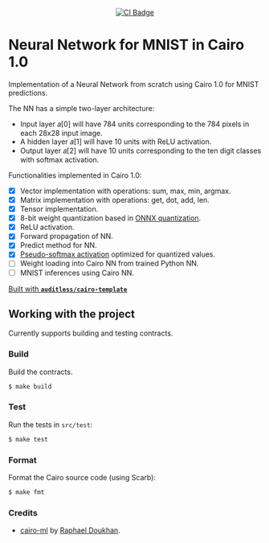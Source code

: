 <p align="center">
  <a href="https://github.com/auditless/cairo-template/actions/workflows/test.yaml">
    <img src="https://github.com/auditless/cairo-template/actions/workflows/test.yaml/badge.svg?event=push" alt="CI Badge"/>
  </a>
</p>

# Neural Network for MNIST in Cairo 1.0

Implementation of a Neural Network from scratch using Cairo 1.0 for MNIST predictions.

The NN has a simple two-layer architecture: 
  - Input layer 𝑎[0] will have 784 units corresponding to the 784 pixels in each 28x28 input image. 
  - A hidden layer 𝑎[1] will have 10 units with ReLU activation.
  - Output layer 𝑎[2] will have 10 units corresponding to the ten digit classes with softmax activation.

Functionalities implemented in Cairo 1.0:
 - [X] Vector implementation with operations: sum, max, min, argmax.
 - [X] Matrix implementation with operations: get, dot, add, len.
 - [X] Tensor implementation.
 - [X] 8-bit weight quantization based in [ONNX quantization](https://onnxruntime.ai/docs/performance/quantization.html#quantization-overview).
 - [X] ReLU activation.
 - [X] Forward propagation of NN.
 - [X] Predict method for NN.
 - [X] [Pseudo-softmax activation](https://www.nature.com/articles/s41598-021-94691-7) optimized for quantized values.
 - [ ] Weight loading into Cairo NN from trained Python NN.
 - [ ] MNIST inferences using Cairo NN.

[Built with **`auditless/cairo-template`**](https://github.com/auditless/cairo-template)

## Working with the project

Currently supports building and testing contracts.

### Build

Build the contracts.

```bash
$ make build
```

### Test

Run the tests in `src/test`:

```bash
$ make test
```

### Format

Format the Cairo source code (using Scarb):

```bash
$ make fmt
```

### Credits

- [cairo-ml](https://github.com/raphaelDkhn/cairo_ml) by [Raphael Doukhan](https://twitter.com/raphael_dkhn).

